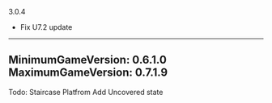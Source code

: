 3.0.4
* Fix U7.2 update


---
MinimumGameVersion: 0.6.1.0
MaximumGameVersion: 0.7.1.9
---

Todo:
Staircase Platfrom Add Uncovered state